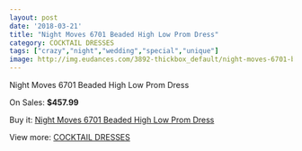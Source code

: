 ```yaml
---
layout: post
date: '2018-03-21'
title: "Night Moves 6701 Beaded High Low Prom Dress"
category: COCKTAIL DRESSES
tags: ["crazy","night","wedding","special","unique"]
image: http://img.eudances.com/3892-thickbox_default/night-moves-6701-beaded-high-low-prom-dress.jpg
---
```

Night Moves 6701 Beaded High Low Prom Dress

On Sales: **$457.99**
<a href="https://www.eudances.com/en/cocktail-dresses/1298-night-moves-6701-beaded-high-low-prom-dress.html"><amp-img layout="responsive" width="600" height="600" src="//img.eudances.com/3892-thickbox_default/night-moves-6701-beaded-high-low-prom-dress.jpg" alt="Night Moves 6701 Beaded High Low Prom Dress 0" /></a>

Buy it: [Night Moves 6701 Beaded High Low Prom Dress](https://www.eudances.com/en/cocktail-dresses/1298-night-moves-6701-beaded-high-low-prom-dress.html "Night Moves 6701 Beaded High Low Prom Dress")

View more: [COCKTAIL DRESSES](https://www.eudances.com/en/14-cocktail-dresses "COCKTAIL DRESSES")